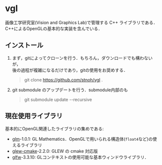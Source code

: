 # vgl

画像工学研究室(Vision and Graphics Lab)で管理する C++ ライブラリである．  
C++によるOpenGLの基本的な実装を含んでいる．  


## インストール

1. まず，gitによってクローンを行う．もちろん，ダウンロードでも構わないが，  
  後の過程が複雑になるだけであり，gitの使用をお奨めする．  
    > git clone https://github.com/stnoh/vgl .

2. git submodule のアップデートを行う．submodule内部のも  
    > git submodule update --recursive


## 現在使用ライブラリ

基本的にOpenGL関連したライブラリの集めである:  

- [glm](https://github.com/g-truc/glm)-1.0.1: GL Mathematics．OpenGLで用いられる構造体(``float4``など)の使えるライブラリ  
- [glew-cmake](https://github.com/Perlmint/glew-cmake)-2.2.0: GLEW の cmake 対応版  
- [glfw](https://github.com/glfw/glfw)-3.3.10: GLコンテキストの使用可能な基本ウィンドウライブラリ．  

